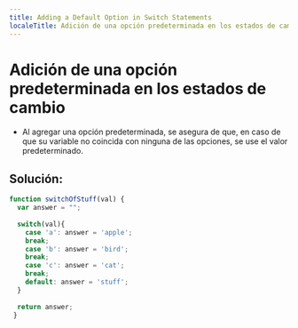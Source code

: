 ```yaml
---
title: Adding a Default Option in Switch Statements
localeTitle: Adición de una opción predeterminada en los estados de cambio
---
```

# Adición de una opción predeterminada en los estados de cambio

*   Al agregar una opción predeterminada, se asegura de que, en caso de que su variable no coincida con ninguna de las opciones, se use el valor predeterminado.

## Solución:

```javascript
function switchOfStuff(val) { 
  var answer = ""; 
 
  switch(val){ 
    case 'a': answer = 'apple'; 
    break; 
    case 'b': answer = 'bird'; 
    break; 
    case 'c': answer = 'cat'; 
    break; 
    default: answer = 'stuff'; 
  } 
 
  return answer; 
 } 

```